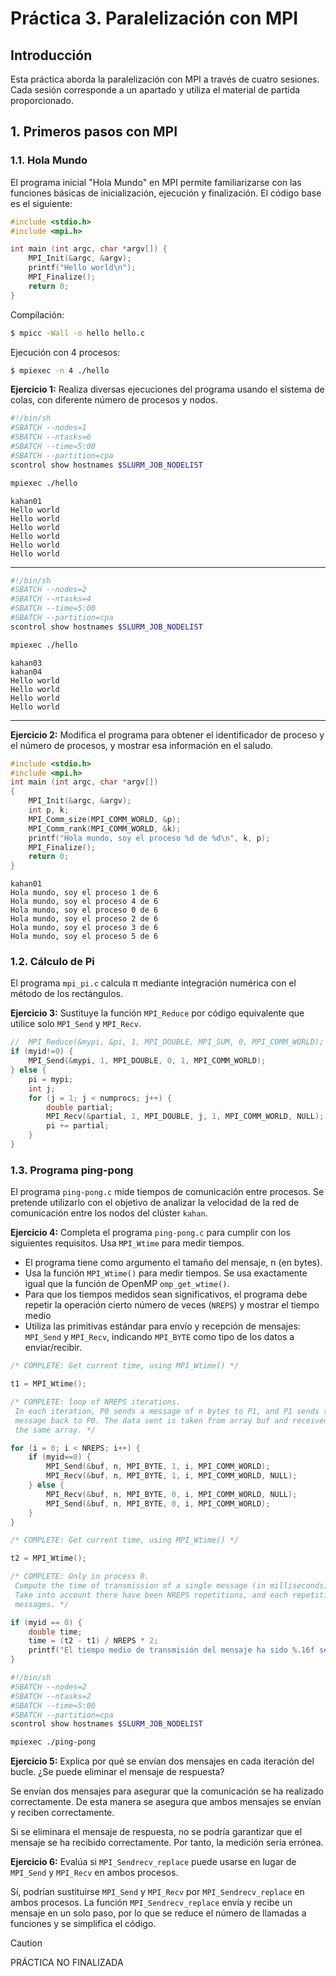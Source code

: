 # Práctica 3. Paralelización con MPI

## Introducción

Esta práctica aborda la paralelización con MPI a través de cuatro sesiones. Cada sesión corresponde a un apartado y utiliza el material de partida proporcionado.

## 1. Primeros pasos con MPI

### 1.1. Hola Mundo
El programa inicial "Hola Mundo" en MPI permite familiarizarse con las funciones básicas de inicialización, ejecución y finalización. El código base es el siguiente:

```c
#include <stdio.h>
#include <mpi.h>

int main (int argc, char *argv[]) {
    MPI_Init(&argc, &argv);
    printf("Hello world\n");
    MPI_Finalize();
    return 0;
}
```

Compilación:
```bash
$ mpicc -Wall -o hello hello.c
```

Ejecución con 4 procesos:
```bash
$ mpiexec -n 4 ./hello
```

**Ejercicio 1:** Realiza diversas ejecuciones del programa usando el sistema de colas, con diferente número de procesos y nodos.
```bash
#!/bin/sh
#SBATCH --nodes=1
#SBATCH --ntasks=6
#SBATCH --time=5:00
#SBATCH --partition=cpa
scontrol show hostnames $SLURM_JOB_NODELIST

mpiexec ./hello
```
```
kahan01
Hello world
Hello world
Hello world
Hello world
Hello world
Hello world
```
---
```bash
#!/bin/sh
#SBATCH --nodes=2
#SBATCH --ntasks=4
#SBATCH --time=5:00
#SBATCH --partition=cpa
scontrol show hostnames $SLURM_JOB_NODELIST

mpiexec ./hello
```
```
kahan03
kahan04
Hello world
Hello world
Hello world
Hello world
```
---
**Ejercicio 2:** Modifica el programa para obtener el identificador de proceso y el número de procesos, y mostrar esa información en el saludo.
```c
#include <stdio.h>
#include <mpi.h>
int main (int argc, char *argv[])
{
    MPI_Init(&argc, &argv);
    int p, k;
    MPI_Comm_size(MPI_COMM_WORLD, &p);
    MPI_Comm_rank(MPI_COMM_WORLD, &k);
    printf("Hola mundo, soy el proceso %d de %d\n", k, p);
    MPI_Finalize();
    return 0;
}
```
```
kahan01
Hola mundo, soy el proceso 1 de 6
Hola mundo, soy el proceso 4 de 6
Hola mundo, soy el proceso 0 de 6
Hola mundo, soy el proceso 2 de 6
Hola mundo, soy el proceso 3 de 6
Hola mundo, soy el proceso 5 de 6
```

### 1.2. Cálculo de Pi
El programa `mpi_pi.c` calcula π mediante integración numérica con el método de los rectángulos.

**Ejercicio 3:** Sustituye la función `MPI_Reduce` por código equivalente que utilice solo `MPI_Send` y `MPI_Recv`.
```c
//  MPI_Reduce(&mypi, &pi, 1, MPI_DOUBLE, MPI_SUM, 0, MPI_COMM_WORLD);
if (myid!=0) {
    MPI_Send(&mypi, 1, MPI_DOUBLE, 0, 1, MPI_COMM_WORLD);
} else {
    pi = mypi;
    int j;
    for (j = 1; j < numprocs; j++) {
        double partial;
        MPI_Recv(&partial, 1, MPI_DOUBLE, j, 1, MPI_COMM_WORLD, NULL);
        pi += partial;
    }
}
```

### 1.3. Programa ping-pong
El programa `ping-pong.c` mide tiempos de comunicación entre procesos. Se pretende utilizarlo con el objetivo de analizar la velocidad de la red de comunicación entre los nodos del clúster `kahan`.

**Ejercicio 4:** Completa el programa `ping-pong.c` para cumplir con los siguientes requisitos. Usa `MPI_Wtime` para medir tiempos.
- El programa tiene como argumento el tamaño del mensaje, n (en bytes).
- Usa la función `MPI_Wtime()` para medir tiempos. Se usa exactamente igual que la función de OpenMP `omp_get_wtime()`.
- Para que los tiempos medidos sean significativos, el programa debe repetir la operación cierto número de veces (`NREPS`) y mostrar el tiempo medio
- Utiliza las primitivas estándar para envío y recepción de mensajes: `MPI_Send` y `MPI_Recv`, indicando `MPI_BYTE` como tipo de los datos a enviar/recibir.

```c
/* COMPLETE: Get current time, using MPI_Wtime() */

t1 = MPI_Wtime();

/* COMPLETE: loop of NREPS iterations.
 In each iteration, P0 sends a message of n bytes to P1, and P1 sends the same
 message back to P0. The data sent is taken from array buf and received into
 the same array. */

for (i = 0; i < NREPS; i++) {
    if (myid==0) {
        MPI_Send(&buf, n, MPI_BYTE, 1, i, MPI_COMM_WORLD);
        MPI_Recv(&buf, n, MPI_BYTE, 1, i, MPI_COMM_WORLD, NULL);
    } else {
        MPI_Recv(&buf, n, MPI_BYTE, 0, i, MPI_COMM_WORLD, NULL);
        MPI_Send(&buf, n, MPI_BYTE, 0, i, MPI_COMM_WORLD);
    }
}

/* COMPLETE: Get current time, using MPI_Wtime() */

t2 = MPI_Wtime();

/* COMPLETE: Only in process 0.
 Compute the time of transmission of a single message (in milliseconds) and print it.
 Take into account there have been NREPS repetitions, and each repetition involves 2
 messages. */

if (myid == 0) {
    double time;
    time = (t2 - t1) / NREPS * 2;
    printf("El tiempo medio de transmisión del mensaje ha sido %.16f segundos\n", time);
}
```

```bash
#!/bin/sh
#SBATCH --nodes=2
#SBATCH --ntasks=2
#SBATCH --time=5:00
#SBATCH --partition=cpa
scontrol show hostnames $SLURM_JOB_NODELIST

mpiexec ./ping-pong
```
**Ejercicio 5:** Explica por qué se envían dos mensajes en cada iteración del bucle. ¿Se puede eliminar el mensaje de respuesta?

Se envían dos mensajes para asegurar que la comunicación se ha realizado correctamente. De esta manera se asegura que ambos mensajes se envían y reciben correctamente.

Si se eliminara el mensaje de respuesta, no se podría garantizar que el mensaje se ha recibido correctamente. Por tanto, la medición sería errónea.

**Ejercicio 6:** Evalúa si `MPI_Sendrecv_replace` puede usarse en lugar de `MPI_Send` y `MPI_Recv` en ambos procesos.

Sí, podrían sustituirse `MPI_Send` y `MPI_Recv` por `MPI_Sendrecv_replace` en ambos procesos. La función `MPI_Sendrecv_replace` envía y recibe un mensaje en un solo paso, por lo que se reduce el número de llamadas a funciones y se simplifica el código.

> [!CAUTION]
> PRÁCTICA NO FINALIZADA
